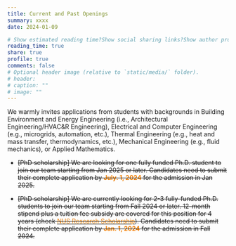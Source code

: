 ```yaml
---
title: Current and Past Openings
summary: xxxx
date: 2024-01-09

# Show estimated reading time?Show social sharing links?Show author profile?Show comments?
reading_time: true
share: true  
profile: true
comments: false
# Optional header image (relative to `static/media/` folder).
# header:  
# caption: ""  
# image: "" 
---
```

We warmly invites applications from students with backgrounds in Building Environment and Energy Engineering (i.e., Architectural Engineering/HVAC&R Engineering),  Electrical and Computer Engineering (e.g., microgrids, automation, etc.), Thermal Engineering (e.g., heat and mass transfer, thermodynamics, etc.), Mechanical Engineering (e.g., fluid mechanics), or Applied Mathematics. 

- ~~[PhD scholarship] We are looking for one fully funded Ph.D. student to join our team starting from Jan 2025 or later. Candidates need to submit their complete application by <span style="color:#EF7C00">**July. 1, 2024**</span> for the admission in Jan 2025.~~

- ~~[PhD scholarship] We are currently looking for 2-3 fully-funded Ph.D. students to join our team starting from Fall 2024 or later. 12-month stipend plus a tuition fee subsidy are covered for this position for 4 years (check [<span style="color:#EF7C00">NUS Research Scholarship</span>](https://nusgs.nus.edu.sg/scholarships-list/)). Candidates need to submit their complete application by <span style="color:#EF7C00">**Jan. 1, 2024**</span> for the admission in Fall 2024.~~
